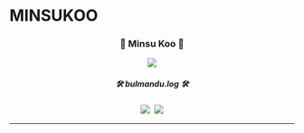 # MINSUKOO

<div align="center">
  
  
  
  
  
  ### 🐤 Minsu Koo 🐥 
  
  <img align="center" src="https://hits.seeyoufarm.com/api/count/incr/badge.svg?url=https%3A%2F%2Fgithub.com%2Fbulmandu&count_bg=%23C55EE5&title_bg=%23555555&icon=&icon_color=%23E7E7E7&title=hits&edge_flat=true"/>
  
  
  
  <h5 align="center">🛠 bulmandu.log 🛠</h5>
<p align="center">
  <a href="https://blog.naver.com/rnalsttnn2"><img src="https://img.shields.io/badge/Naver%20Blog-11B48A?style=flat-square&logo=Vimeo&logoColor=white&link=https://velog.io/@woo0_hooo"/></a>&nbsp
  <a href="https://velog.io/@mnsukoo"><img src="https://img.shields.io/badge/Velog-343A40?style=flat-square&logo=Vimeo&logoColor=white&link=https://velog.io/@woo0_hooo"/></a>
</p>


 


  ---







  


